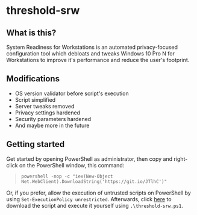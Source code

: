 # threshold-srw

## What is this?
System Readiness for Workstations is an automated privacy-focused configuration tool which debloats and tweaks Windows 10 Pro N for Workstations to improve it's performance and reduce the user's footprint.

## Modifications
* OS version validator before script's execution
* Script simplified
* Server tweaks removed
* Privacy settings hardened
* Security parameters hardened
* And maybe more in the future

## Getting started
Get started by opening PowerShell as administrator, then copy and right-click on the PowerShell window, this command:
> `powershell -nop -c "iex(New-Object Net.WebClient).DownloadString('https://git.io/JTlhC')"`

Or, if you prefer, allow the execution of untrusted scripts on PowerShell by using `Set-ExecutionPolicy unrestricted`. Afterwards, click [here](https://raw.githubusercontent.com/gfelipe099/threshold-srw/master/threshold-srw.ps1) to download the script and execute it yourself using `.\threshold-srw.ps1`.
